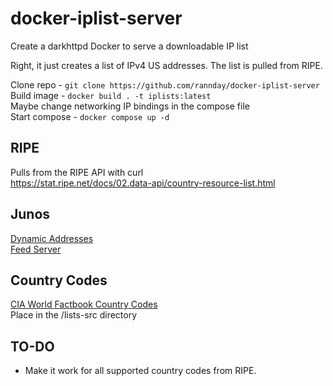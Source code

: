 # docker-iplist-server
Create a darkhttpd Docker to serve a downloadable IP list  

Right, it just creates a list of IPv4 US addresses. The list is pulled from RIPE.  

Clone repo - `git clone https://github.com/rannday/docker-iplist-server`  
Build image - `docker build . -t iplists:latest`  
Maybe change networking IP bindings in the compose file  
Start compose - `docker compose up -d`  

## RIPE
Pulls from the RIPE API with curl    
https://stat.ripe.net/docs/02.data-api/country-resource-list.html
## Junos
[Dynamic Addresses](https://www.juniper.net/documentation/us/en/software/junos/logical-system-security/topics/ref/statement/dynamic-address.html)    
[Feed Server](https://www.juniper.net/documentation/us/en/software/junos/security-policies/topics/ref/statement/security-dynamic-address-feed-server.html)
## Country Codes
[CIA World Factbook Country Codes](https://www.cia.gov/the-world-factbook/references/country-data-codes/)  
Place in the /lists-src directory

## TO-DO
* Make it work for all supported country codes from RIPE.